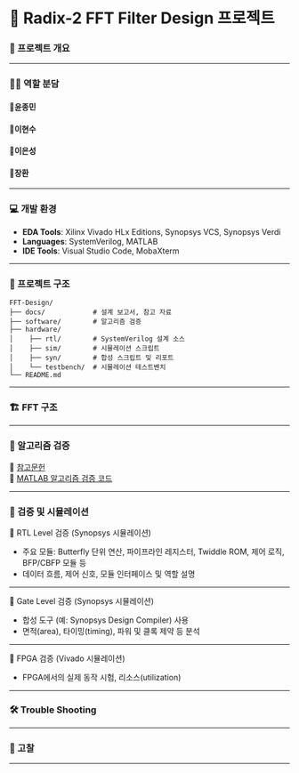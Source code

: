 # 📌 Radix-2 FFT Filter Design 프로젝트

### 🎯 프로젝트 개요

---

### 🙋‍♂️ 역할 분담

#### 🐲윤종민
#### 🦖이현수
#### 🐉이은성
#### 🥊장환

---

### 💻 개발 환경

- **EDA Tools**: Xilinx Vivado HLx Editions, Synopsys VCS, Synopsys Verdi  
- **Languages**: SystemVerilog, MATLAB  
- **IDE Tools**: Visual Studio Code, MobaXterm  

---

### 📂 프로젝트 구조

```
FFT-Design/
├── docs/            # 설계 보고서, 참고 자료
├── software/        # 알고리즘 검증
├── hardware/   
│    ├── rtl/        # SystemVerilog 설계 소스
│    ├── sim/        # 시뮬레이션 스크립트
│    ├── syn/        # 합성 스크립트 및 리포트
│    └── testbench/  # 시뮬레이션 테스트벤치
└── README.md
```

---

### 🏗️ FFT 구조

---

### 🔎 알고리즘 검증

📂 [참고문헌](./Docs) <br>
📂 [MATLAB 알고리즘 검증 코드](./Software)

---

### 🔎 검증 및 시뮬레이션

🔎 RTL Level 검증 (Synopsys 시뮬레이션)

- 주요 모듈: Butterfly 단위 연산, 파이프라인 레지스터, Twiddle ROM, 제어 로직, BFP/CBFP 모듈 등  
- 데이터 흐름, 제어 신호, 모듈 인터페이스 및 역할 설명  

---

🔎 Gate Level 검증 (Synopsys 시뮬레이션)
- 합성 도구 (예: Synopsys Design Compiler) 사용  
- 면적(area), 타이밍(timing), 파워 및 클록 제약 등 분석 

---

🔎 FPGA 검증 (Vivado 시뮬레이션)
- FPGA에서의 실제 동작 시험, 리소스(utilization)

---

### 🛠️ Trouble Shooting

---

### 🧠 고찰

---